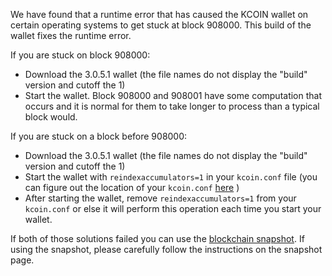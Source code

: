 We have found that a runtime error that has caused the KCOIN wallet on certain operating systems to get stuck at block 908000. This build of the wallet fixes the runtime error.

If you are stuck on block 908000:
- Download the 3.0.5.1 wallet (the file names do not display the "build" version and cutoff the 1)
- Start the wallet. Block 908000 and 908001 have some computation that occurs and it is normal for them to take longer to process than a typical block would.

If you are stuck on a block before 908000:
- Download the 3.0.5.1 wallet (the file names do not display the "build" version and cutoff the 1)
- Start the wallet with `reindexaccumulators=1` in your `kcoin.conf` file (you can figure out the location of your `kcoin.conf` [here](https://kcoin.freshdesk.com/support/solutions/articles/30000004664-where-are-my-wallet-dat-blockchain-and-configuration-conf-files-located-) )
- After starting the wallet, remove `reindexaccumulators=1` from your `kcoin.conf` or else it will perform this operation each time you start your wallet.

If both of those solutions failed you can use the [blockchain snapshot](http://178.254.23.111/~pub/KCOIN/Daily-Snapshots-Html/KCOIN-Daily-Snapshots.html). If using the snapshot, please carefully follow the instructions on the snapshot page.